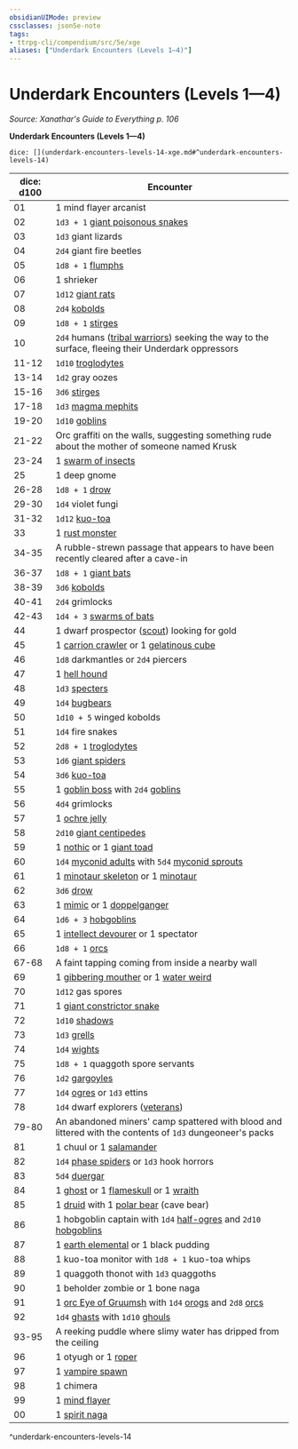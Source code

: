 ```yaml
---
obsidianUIMode: preview
cssclasses: json5e-note
tags:
- ttrpg-cli/compendium/src/5e/xge
aliases: ["Underdark Encounters (Levels 1—4)"]
---
```

# Underdark Encounters (Levels 1—4)
*Source: Xanathar's Guide to Everything p. 106* 

**Underdark Encounters (Levels 1—4)**

`dice: [](underdark-encounters-levels-14-xge.md#^underdark-encounters-levels-14)`

| dice: d100 | Encounter |
|------------|-----------|
| 01 | 1 mind flayer arcanist |
| 02 | `1d3 + 1` [giant poisonous snakes](giant-poisonous-snake.md) |
| 03 | `1d3` giant lizards |
| 04 | `2d4` giant fire beetles |
| 05 | `1d8 + 1` [flumphs](flumph.md) |
| 06 | 1 shrieker |
| 07 | `1d12` [giant rats](giant-rat.md) |
| 08 | `2d4` [kobolds](kobold.md) |
| 09 | `1d8 + 1` [stirges](stirge.md) |
| 10 | `2d4` humans ([tribal warriors](tribal-warrior.md)) seeking the way to the surface, fleeing their Underdark oppressors |
| 11-12 | `1d10` [troglodytes](troglodyte.md) |
| 13-14 | `1d2` gray oozes |
| 15-16 | `3d6` [stirges](stirge.md) |
| 17-18 | `1d3` [magma mephits](magma-mephit.md) |
| 19-20 | `1d10` [goblins](goblin.md) |
| 21-22 | Orc graffiti on the walls, suggesting something rude about the mother of someone named Krusk |
| 23-24 | 1 [swarm of insects](swarm-of-insects.md) |
| 25 | 1 deep gnome |
| 26-28 | `1d8 + 1` [drow](drow.md) |
| 29-30 | `1d4` violet fungi |
| 31-32 | `1d12` [kuo-toa](kuo-toa.md) |
| 33 | 1 [rust monster](rust-monster.md) |
| 34-35 | A rubble-strewn passage that appears to have been recently cleared after a cave-in |
| 36-37 | `1d8 + 1` [giant bats](giant-bat.md) |
| 38-39 | `3d6` [kobolds](kobold.md) |
| 40-41 | `2d4` grimlocks |
| 42-43 | `1d4 + 3` [swarms of bats](swarm-of-bats.md) |
| 44 | 1 dwarf prospector ([scout](scout.md)) looking for gold |
| 45 | 1 [carrion crawler](carrion-crawler.md) or 1 [gelatinous cube](gelatinous-cube.md) |
| 46 | `1d8` darkmantles or `2d4` piercers |
| 47 | 1 [hell hound](hell-hound.md) |
| 48 | `1d3` [specters](specter.md) |
| 49 | `1d4` [bugbears](bugbear.md) |
| 50 | `1d10 + 5` winged kobolds |
| 51 | `1d4` fire snakes |
| 52 | `2d8 + 1` [troglodytes](troglodyte.md) |
| 53 | `1d6` [giant spiders](giant-spider-xphb.md) |
| 54 | `3d6` [kuo-toa](kuo-toa.md) |
| 55 | 1 [goblin boss](goblin-boss.md) with `2d4` [goblins](goblin.md) |
| 56 | `4d4` grimlocks |
| 57 | 1 [ochre jelly](ochre-jelly.md) |
| 58 | `2d10` [giant centipedes](giant-centipede.md) |
| 59 | 1 [nothic](nothic.md) or 1 [giant toad](giant-toad.md) |
| 60 | `1d4` [myconid adults](myconid-adult.md) with `5d4` [myconid sprouts](myconid-sprout.md) |
| 61 | 1 [minotaur skeleton](minotaur-skeleton.md) or 1 [minotaur](minotaur.md) |
| 62 | `3d6` [drow](drow.md) |
| 63 | 1 [mimic](mimic.md) or 1 [doppelganger](doppelganger.md) |
| 64 | `1d6 + 3` [hobgoblins](hobgoblin.md) |
| 65 | 1 [intellect devourer](intellect-devourer.md) or 1 spectator |
| 66 | `1d8 + 1` [orcs](orc.md) |
| 67-68 | A faint tapping coming from inside a nearby wall |
| 69 | 1 [gibbering mouther](gibbering-mouther.md) or 1 [water weird](water-weird.md) |
| 70 | `1d12` gas spores |
| 71 | 1 [giant constrictor snake](giant-constrictor-snake.md) |
| 72 | `1d10` [shadows](shadow.md) |
| 73 | `1d3` [grells](grell.md) |
| 74 | `1d4` [wights](wight-xmm.md) |
| 75 | `1d8 + 1` quaggoth spore servants |
| 76 | `1d2` [gargoyles](gargoyle.md) |
| 77 | `1d4` [ogres](ogre-xmm.md) or `1d3` ettins |
| 78 | `1d4` dwarf explorers ([veterans](veteran.md)) |
| 79-80 | An abandoned miners' camp spattered with blood and littered with the contents of `1d3` dungeoneer's packs |
| 81 | 1 chuul or 1 [salamander](salamander.md) |
| 82 | `1d4` [phase spiders](phase-spider.md) or `1d3` hook horrors |
| 83 | `5d4` [duergar](duergar.md) |
| 84 | 1 [ghost](ghost.md) or 1 [flameskull](flameskull.md) or 1 [wraith](wraith.md) |
| 85 | 1 [druid](druid.md) with 1 [polar bear](polar-bear.md) (cave bear) |
| 86 | 1 hobgoblin captain with `1d4` [half-ogres](half-ogre-ogrillon.md) and `2d10` [hobgoblins](hobgoblin.md) |
| 87 | 1 [earth elemental](earth-elemental.md) or 1 black pudding |
| 88 | 1 kuo-toa monitor with `1d8 + 1` kuo-toa whips |
| 89 | 1 quaggoth thonot with `1d3` quaggoths |
| 90 | 1 beholder zombie or 1 bone naga |
| 91 | 1 [orc Eye of Gruumsh](orc-eye-of-gruumsh.md) with `1d4` [orogs](orog.md) and `2d8` [orcs](orc.md) |
| 92 | `1d4` [ghasts](ghast-xmm.md) with `1d10` [ghouls](ghoul-xmm.md) |
| 93-95 | A reeking puddle where slimy water has dripped from the ceiling |
| 96 | 1 otyugh or 1 [roper](roper.md) |
| 97 | 1 [vampire spawn](vampire-spawn.md) |
| 98 | 1 chimera |
| 99 | 1 [mind flayer](mind-flayer.md) |
| 00 | 1 [spirit naga](spirit-naga.md) |
^underdark-encounters-levels-14